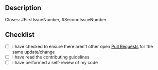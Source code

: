 ## Description

<!-- Please provide a description of your changes including numbers of any relevant issues -->

Closes: #FirstIssueNumber, #SecondIssueNumber

## Checklist

- [ ] I have checked to ensure there aren't other open [Pull Requests](../../../pulls) for the same update/change
- [ ] I have read the contributing guidelines
- [ ] I have performed a self-review of my code
